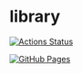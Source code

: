 # library

[![Actions Status](https://github.com/dutinmeow/library/workflows/verify/badge.svg)](https://github.com/dutinmeow/library/actions) 

[![GitHub Pages](https://img.shields.io/static/v1?label=GitHub+Pages&message=+&color=brightgreen&logo=github)](https://dutinmeow.github.io/library/)
